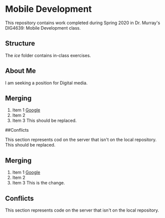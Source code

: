 # Mobile Development
This repository contains work completed during Spring 2020 in Dr. Murray's DIG4639: Mobile Development class.

## Structure
The *ice* folder contains in-class exercises. 

## About Me
I am seeking a position for Digital media.

## Merging
1. Item 1 [Google](http://www.google.com)
1. Item 2
1. Item 3
This should be replaced.

##Conflicts

This section represents cod on the server that isn't on the local repository.
This should be replaced.

## Merging
 1. Item 1 [Google](http://www.google.com)
 1. Item 2
 1. Item 3
This is the change.

## Conflicts

This section represents code on the server that isn't on the local repository.
